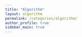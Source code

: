 ```yaml
---
title: "Algorithm"
layout: algorithm 
permalink: /categories/algorithm/
author_profile: true 
sidebar_main: true 
---
```

